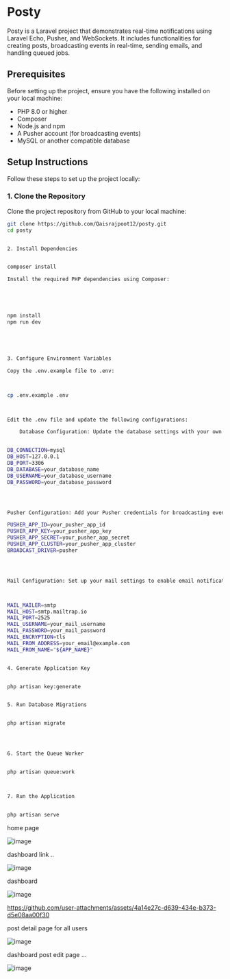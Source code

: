 # Posty

Posty is a Laravel project that demonstrates real-time notifications using Laravel Echo, Pusher, and WebSockets. It includes functionalities for creating posts, broadcasting events in real-time, sending emails, and handling queued jobs.

## Prerequisites

Before setting up the project, ensure you have the following installed on your local machine:

- PHP 8.0 or higher
- Composer
- Node.js and npm
- A Pusher account (for broadcasting events)
- MySQL or another compatible database

## Setup Instructions

Follow these steps to set up the project locally:

### 1. Clone the Repository

Clone the project repository from GitHub to your local machine:





```bash
git clone https://github.com/Qaisrajpoot12/posty.git
cd posty


2. Install Dependencies


composer install

Install the required PHP dependencies using Composer:





npm install
npm run dev





3. Configure Environment Variables

Copy the .env.example file to .env:



cp .env.example .env



Edit the .env file and update the following configurations:

    Database Configuration: Update the database settings with your own database credentials.


DB_CONNECTION=mysql
DB_HOST=127.0.0.1
DB_PORT=3306
DB_DATABASE=your_database_name
DB_USERNAME=your_database_username
DB_PASSWORD=your_database_password




Pusher Configuration: Add your Pusher credentials for broadcasting events.

PUSHER_APP_ID=your_pusher_app_id
PUSHER_APP_KEY=your_pusher_app_key
PUSHER_APP_SECRET=your_pusher_app_secret
PUSHER_APP_CLUSTER=your_pusher_app_cluster
BROADCAST_DRIVER=pusher




Mail Configuration: Set up your mail settings to enable email notifications.



MAIL_MAILER=smtp
MAIL_HOST=smtp.mailtrap.io
MAIL_PORT=2525
MAIL_USERNAME=your_mail_username
MAIL_PASSWORD=your_mail_password
MAIL_ENCRYPTION=tls
MAIL_FROM_ADDRESS=your_email@example.com
MAIL_FROM_NAME="${APP_NAME}"


4. Generate Application Key


php artisan key:generate


5. Run Database Migrations


php artisan migrate




6. Start the Queue Worker


php artisan queue:work



7. Run the Application


php artisan serve

```



home page 

![image](https://github.com/user-attachments/assets/a67b27cb-ad0d-4b53-8f9b-09d744f43f29)


dashboard link ..

![image](https://github.com/user-attachments/assets/c309f060-98f9-4afd-95dc-492a28dde9f1)

dashboard

![image](https://github.com/user-attachments/assets/f057da49-8894-45a8-9442-618bfb253933)

https://github.com/user-attachments/assets/4a14e27c-d639-434e-b373-d5e08aa00f30


post detail page for all users

![image](https://github.com/user-attachments/assets/3b54a030-8703-419a-a61b-e5a6b5cee867)

dashboard post edit page ...

![image](https://github.com/user-attachments/assets/3e909201-ec01-44fd-a396-d98246769123)
